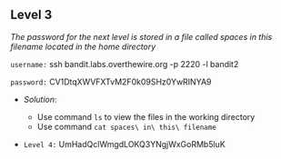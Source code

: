 ## Level 3

*The password for the next level is stored in a file called spaces in this filename located in the home directory*

`username:` ssh bandit.labs.overthewire.org -p 2220 -l bandit2

`password:` CV1DtqXWVFXTvM2F0k09SHz0YwRINYA9

- *Solution*:
    * Use command `ls` to view the files in the working directory
    * Use command `cat spaces\ in\ this\ filename`

- `Level 4:` UmHadQclWmgdLOKQ3YNgjWxGoRMb5luK